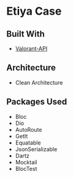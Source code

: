 # Etiya Case

## Built With

- [Valorant-API](https://dash.valorant-api.com/)

## Architecture
- Clean Architecture

## Packages Used

- Bloc
- Dio
- AutoRoute
- GetIt
- Equatable
- JsonSerializable
- Dartz
- Mocktail
- BlocTest

